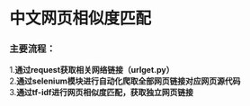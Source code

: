 # 中文网页相似度匹配  
### 主要流程：  
1.**通过request获取相关网络链接（urlget.py）**  
2.**通过selenium模块进行自动化爬取全部网页链接对应网页源代码**  
3.**通过tf-idf进行网页相似度匹配，获取独立网页链接**  

